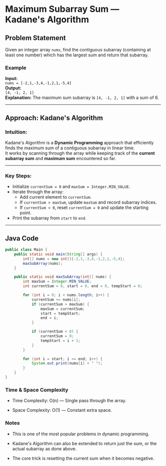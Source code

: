 # Maximum Subarray Sum — Kadane's Algorithm

## Problem Statement

Given an integer array `nums`, find the contiguous subarray (containing at least one number) which has the largest sum and return that subarray.

### Example

**Input:**  
`nums = [-2,1,-3,4,-1,2,1,-5,4]`  
**Output:**  
`[4, -1, 2, 1]`  
**Explanation:** The maximum sum subarray is `[4, -1, 2, 1]` with a sum of 6.

---

## Approach: Kadane's Algorithm

### Intuition:
Kadane's Algorithm is a **Dynamic Programming** approach that efficiently finds the maximum sum of a contiguous subarray in linear time.  
It works by scanning through the array while keeping track of the **current subarray sum** and **maximum sum** encountered so far.

---

### Key Steps:

- Initialize `currentSum = 0` and `maxSum = Integer.MIN_VALUE`.
- Iterate through the array:
  - Add current element to `currentSum`.
  - If `currentSum > maxSum`, update `maxSum` and record subarray indices.
  - If `currentSum < 0`, reset `currentSum = 0` and update the starting point.
- Print the subarray from `start` to `end`.

---

## Java Code

```java
public class Main {
    public static void main(String[] args) {
        int[] nums = new int[]{-2,1,-3,4,-1,2,1,-5,4};
        maxSubArray(nums);
    }

    public static void maxSubArray(int[] nums) {
        int maxSum = Integer.MIN_VALUE;
        int currentSum = 0, start = 0, end = 0, tempStart = 0;

        for (int i = 0; i < nums.length; i++) {
            currentSum += nums[i];
            if (currentSum > maxSum) {
                maxSum = currentSum;
                start = tempStart;
                end = i;
            }

            if (currentSum < 0) {
                currentSum = 0;
                tempStart = i + 1;
            }
        }

        for (int i = start; i <= end; i++) {
            System.out.print(nums[i] + " ");
        }
    }
}
```

### Time & Space Complexity
- Time Complexity: O(n) — Single pass through the array.

- Space Complexity: O(1) — Constant extra space.

### Notes
- This is one of the most popular problems in dynamic programming.

- Kadane's Algorithm can also be extended to return just the sum, or the actual subarray as done above.

- The core trick is resetting the current sum when it becomes negative.